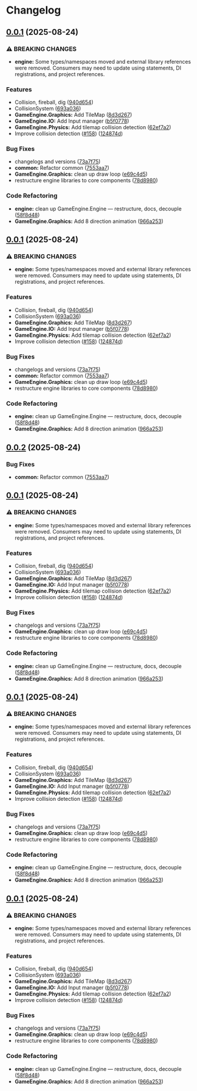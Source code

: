 # Changelog

## [0.0.1](https://github.com/braybrandon/Game-Engine/compare/graphics-v0.0.2...graphics-v0.0.1) (2025-08-24)


### ⚠ BREAKING CHANGES

* **engine:** Some types/namespaces moved and external library references were removed. Consumers may need to update using statements, DI registrations, and project references.

### Features

* Collision, fireball, dig ([940d654](https://github.com/braybrandon/Game-Engine/commit/940d65451c09531e65e63f37af5cf554ced558da))
* CollisionSystem ([693a036](https://github.com/braybrandon/Game-Engine/commit/693a036cb6d0353963b4023189ae74b9ef613166))
* **GameEngine.Graphics:** Add TileMap ([8d3d267](https://github.com/braybrandon/Game-Engine/commit/8d3d26725774e451e0998ab79481248b2407a712))
* **GameEngine.IO:** Add Input manager ([b5f0778](https://github.com/braybrandon/Game-Engine/commit/b5f0778cf9d62faa9d2d0b689c4408058f0e3b56))
* **GameEngine.Physics:** Add tilemap collision detection ([62ef7a2](https://github.com/braybrandon/Game-Engine/commit/62ef7a231742e120d3708d392560b66d8d8bb8c7))
* Improve collision detection ([#158](https://github.com/braybrandon/Game-Engine/issues/158)) ([124874d](https://github.com/braybrandon/Game-Engine/commit/124874da3c9422e60c234eeda1c746644f868263))


### Bug Fixes

* changelogs and versions ([73a7f75](https://github.com/braybrandon/Game-Engine/commit/73a7f75547d36ab15db4b4ee526222e985322ad1))
* **common:** Refactor common ([7553aa7](https://github.com/braybrandon/Game-Engine/commit/7553aa7dc44d6d6ef296e0e16c4b3de5b0ed4223))
* **GameEngine.Graphics:** clean up draw loop ([e69c4d5](https://github.com/braybrandon/Game-Engine/commit/e69c4d5dbf0dcae7e9090ea7c2e94dd6b8eb09cc))
* restructure engine libraries to core components ([78d8980](https://github.com/braybrandon/Game-Engine/commit/78d898051a13c3418f64539c92dd177eb7fd7603))


### Code Refactoring

* **engine:** clean up GameEngine.Engine — restructure, docs, decouple ([58f8d48](https://github.com/braybrandon/Game-Engine/commit/58f8d481363d005af60855b5893917e9f35a133b))
* **GameEngine.Graphics:** Add 8 direction animation ([966a253](https://github.com/braybrandon/Game-Engine/commit/966a2530e398d69ef8efb6781587b3207a25cf43))

## [0.0.1](https://github.com/braybrandon/Game-Engine/compare/graphics-v0.0.2...graphics-v0.0.1) (2025-08-24)


### ⚠ BREAKING CHANGES

* **engine:** Some types/namespaces moved and external library references were removed. Consumers may need to update using statements, DI registrations, and project references.

### Features

* Collision, fireball, dig ([940d654](https://github.com/braybrandon/Game-Engine/commit/940d65451c09531e65e63f37af5cf554ced558da))
* CollisionSystem ([693a036](https://github.com/braybrandon/Game-Engine/commit/693a036cb6d0353963b4023189ae74b9ef613166))
* **GameEngine.Graphics:** Add TileMap ([8d3d267](https://github.com/braybrandon/Game-Engine/commit/8d3d26725774e451e0998ab79481248b2407a712))
* **GameEngine.IO:** Add Input manager ([b5f0778](https://github.com/braybrandon/Game-Engine/commit/b5f0778cf9d62faa9d2d0b689c4408058f0e3b56))
* **GameEngine.Physics:** Add tilemap collision detection ([62ef7a2](https://github.com/braybrandon/Game-Engine/commit/62ef7a231742e120d3708d392560b66d8d8bb8c7))
* Improve collision detection ([#158](https://github.com/braybrandon/Game-Engine/issues/158)) ([124874d](https://github.com/braybrandon/Game-Engine/commit/124874da3c9422e60c234eeda1c746644f868263))


### Bug Fixes

* changelogs and versions ([73a7f75](https://github.com/braybrandon/Game-Engine/commit/73a7f75547d36ab15db4b4ee526222e985322ad1))
* **common:** Refactor common ([7553aa7](https://github.com/braybrandon/Game-Engine/commit/7553aa7dc44d6d6ef296e0e16c4b3de5b0ed4223))
* **GameEngine.Graphics:** clean up draw loop ([e69c4d5](https://github.com/braybrandon/Game-Engine/commit/e69c4d5dbf0dcae7e9090ea7c2e94dd6b8eb09cc))
* restructure engine libraries to core components ([78d8980](https://github.com/braybrandon/Game-Engine/commit/78d898051a13c3418f64539c92dd177eb7fd7603))


### Code Refactoring

* **engine:** clean up GameEngine.Engine — restructure, docs, decouple ([58f8d48](https://github.com/braybrandon/Game-Engine/commit/58f8d481363d005af60855b5893917e9f35a133b))
* **GameEngine.Graphics:** Add 8 direction animation ([966a253](https://github.com/braybrandon/Game-Engine/commit/966a2530e398d69ef8efb6781587b3207a25cf43))

## [0.0.2](https://github.com/braybrandon/Game-Engine/compare/graphics-v0.0.1...graphics-v0.0.2) (2025-08-24)


### Bug Fixes

* **common:** Refactor common ([7553aa7](https://github.com/braybrandon/Game-Engine/commit/7553aa7dc44d6d6ef296e0e16c4b3de5b0ed4223))

## [0.0.1](https://github.com/braybrandon/Game-Engine/compare/graphics-v0.0.1...graphics-v0.0.1) (2025-08-24)


### ⚠ BREAKING CHANGES

* **engine:** Some types/namespaces moved and external library references were removed. Consumers may need to update using statements, DI registrations, and project references.

### Features

* Collision, fireball, dig ([940d654](https://github.com/braybrandon/Game-Engine/commit/940d65451c09531e65e63f37af5cf554ced558da))
* CollisionSystem ([693a036](https://github.com/braybrandon/Game-Engine/commit/693a036cb6d0353963b4023189ae74b9ef613166))
* **GameEngine.Graphics:** Add TileMap ([8d3d267](https://github.com/braybrandon/Game-Engine/commit/8d3d26725774e451e0998ab79481248b2407a712))
* **GameEngine.IO:** Add Input manager ([b5f0778](https://github.com/braybrandon/Game-Engine/commit/b5f0778cf9d62faa9d2d0b689c4408058f0e3b56))
* **GameEngine.Physics:** Add tilemap collision detection ([62ef7a2](https://github.com/braybrandon/Game-Engine/commit/62ef7a231742e120d3708d392560b66d8d8bb8c7))
* Improve collision detection ([#158](https://github.com/braybrandon/Game-Engine/issues/158)) ([124874d](https://github.com/braybrandon/Game-Engine/commit/124874da3c9422e60c234eeda1c746644f868263))


### Bug Fixes

* changelogs and versions ([73a7f75](https://github.com/braybrandon/Game-Engine/commit/73a7f75547d36ab15db4b4ee526222e985322ad1))
* **GameEngine.Graphics:** clean up draw loop ([e69c4d5](https://github.com/braybrandon/Game-Engine/commit/e69c4d5dbf0dcae7e9090ea7c2e94dd6b8eb09cc))
* restructure engine libraries to core components ([78d8980](https://github.com/braybrandon/Game-Engine/commit/78d898051a13c3418f64539c92dd177eb7fd7603))


### Code Refactoring

* **engine:** clean up GameEngine.Engine — restructure, docs, decouple ([58f8d48](https://github.com/braybrandon/Game-Engine/commit/58f8d481363d005af60855b5893917e9f35a133b))
* **GameEngine.Graphics:** Add 8 direction animation ([966a253](https://github.com/braybrandon/Game-Engine/commit/966a2530e398d69ef8efb6781587b3207a25cf43))

## [0.0.1](https://github.com/braybrandon/Game-Engine/compare/v0.0.1...v0.0.1) (2025-08-24)


### ⚠ BREAKING CHANGES

* **engine:** Some types/namespaces moved and external library references were removed. Consumers may need to update using statements, DI registrations, and project references.

### Features

* Collision, fireball, dig ([940d654](https://github.com/braybrandon/Game-Engine/commit/940d65451c09531e65e63f37af5cf554ced558da))
* CollisionSystem ([693a036](https://github.com/braybrandon/Game-Engine/commit/693a036cb6d0353963b4023189ae74b9ef613166))
* **GameEngine.Graphics:** Add TileMap ([8d3d267](https://github.com/braybrandon/Game-Engine/commit/8d3d26725774e451e0998ab79481248b2407a712))
* **GameEngine.IO:** Add Input manager ([b5f0778](https://github.com/braybrandon/Game-Engine/commit/b5f0778cf9d62faa9d2d0b689c4408058f0e3b56))
* **GameEngine.Physics:** Add tilemap collision detection ([62ef7a2](https://github.com/braybrandon/Game-Engine/commit/62ef7a231742e120d3708d392560b66d8d8bb8c7))
* Improve collision detection ([#158](https://github.com/braybrandon/Game-Engine/issues/158)) ([124874d](https://github.com/braybrandon/Game-Engine/commit/124874da3c9422e60c234eeda1c746644f868263))


### Bug Fixes

* changelogs and versions ([73a7f75](https://github.com/braybrandon/Game-Engine/commit/73a7f75547d36ab15db4b4ee526222e985322ad1))
* **GameEngine.Graphics:** clean up draw loop ([e69c4d5](https://github.com/braybrandon/Game-Engine/commit/e69c4d5dbf0dcae7e9090ea7c2e94dd6b8eb09cc))
* restructure engine libraries to core components ([78d8980](https://github.com/braybrandon/Game-Engine/commit/78d898051a13c3418f64539c92dd177eb7fd7603))


### Code Refactoring

* **engine:** clean up GameEngine.Engine — restructure, docs, decouple ([58f8d48](https://github.com/braybrandon/Game-Engine/commit/58f8d481363d005af60855b5893917e9f35a133b))
* **GameEngine.Graphics:** Add 8 direction animation ([966a253](https://github.com/braybrandon/Game-Engine/commit/966a2530e398d69ef8efb6781587b3207a25cf43))

## [0.0.1](https://github.com/braybrandon/Game-Engine/compare/v0.1.3...v0.0.1) (2025-08-24)


### ⚠ BREAKING CHANGES

* **engine:** Some types/namespaces moved and external library references were removed. Consumers may need to update using statements, DI registrations, and project references.

### Features

* Collision, fireball, dig ([940d654](https://github.com/braybrandon/Game-Engine/commit/940d65451c09531e65e63f37af5cf554ced558da))
* CollisionSystem ([693a036](https://github.com/braybrandon/Game-Engine/commit/693a036cb6d0353963b4023189ae74b9ef613166))
* **GameEngine.Graphics:** Add TileMap ([8d3d267](https://github.com/braybrandon/Game-Engine/commit/8d3d26725774e451e0998ab79481248b2407a712))
* **GameEngine.IO:** Add Input manager ([b5f0778](https://github.com/braybrandon/Game-Engine/commit/b5f0778cf9d62faa9d2d0b689c4408058f0e3b56))
* **GameEngine.Physics:** Add tilemap collision detection ([62ef7a2](https://github.com/braybrandon/Game-Engine/commit/62ef7a231742e120d3708d392560b66d8d8bb8c7))
* Improve collision detection ([#158](https://github.com/braybrandon/Game-Engine/issues/158)) ([124874d](https://github.com/braybrandon/Game-Engine/commit/124874da3c9422e60c234eeda1c746644f868263))


### Bug Fixes

* changelogs and versions ([73a7f75](https://github.com/braybrandon/Game-Engine/commit/73a7f75547d36ab15db4b4ee526222e985322ad1))
* **GameEngine.Graphics:** clean up draw loop ([e69c4d5](https://github.com/braybrandon/Game-Engine/commit/e69c4d5dbf0dcae7e9090ea7c2e94dd6b8eb09cc))
* restructure engine libraries to core components ([78d8980](https://github.com/braybrandon/Game-Engine/commit/78d898051a13c3418f64539c92dd177eb7fd7603))


### Code Refactoring

* **engine:** clean up GameEngine.Engine — restructure, docs, decouple ([58f8d48](https://github.com/braybrandon/Game-Engine/commit/58f8d481363d005af60855b5893917e9f35a133b))
* **GameEngine.Graphics:** Add 8 direction animation ([966a253](https://github.com/braybrandon/Game-Engine/commit/966a2530e398d69ef8efb6781587b3207a25cf43))
